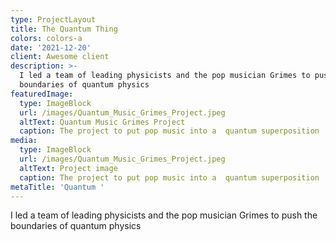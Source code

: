 ```yaml
---
type: ProjectLayout
title: The Quantum Thing
colors: colors-a
date: '2021-12-20'
client: Awesome client
description: >-
  I led a team of leading physicists and the pop musician Grimes to push the
  boundaries of quantum physics
featuredImage:
  type: ImageBlock
  url: /images/Quantum_Music_Grimes_Project.jpeg
  altText: Quantum Music Grimes Project
  caption: The project to put pop music into a  quantum superposition
media:
  type: ImageBlock
  url: /images/Quantum_Music_Grimes_Project.jpeg
  altText: Project image
  caption: The project to put pop music into a  quantum superposition
metaTitle: 'Quantum '
---
```

I led a team of leading physicists and the pop musician Grimes to push the boundaries of quantum physics
